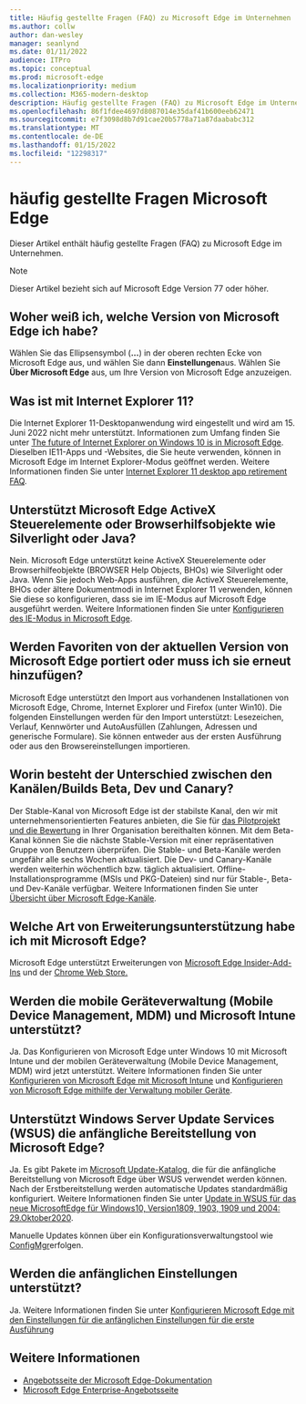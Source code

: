 ```yaml
---
title: Häufig gestellte Fragen (FAQ) zu Microsoft Edge im Unternehmen
ms.author: collw
author: dan-wesley
manager: seanlynd
ms.date: 01/11/2022
audience: ITPro
ms.topic: conceptual
ms.prod: microsoft-edge
ms.localizationpriority: medium
ms.collection: M365-modern-desktop
description: Häufig gestellte Fragen (FAQ) zu Microsoft Edge im Unternehmen
ms.openlocfilehash: 86f1fdee4697d8087014e35daf41b600eeb62471
ms.sourcegitcommit: e7f3098d8b7d91cae20b5778a71a87daababc312
ms.translationtype: MT
ms.contentlocale: de-DE
ms.lasthandoff: 01/15/2022
ms.locfileid: "12298317"
---
```

# <a name="microsoft-edge-frequently-asked-questions"></a>häufig gestellte Fragen Microsoft Edge

Dieser Artikel enthält häufig gestellte Fragen (FAQ) zu Microsoft Edge im Unternehmen.

> [!NOTE]
> Dieser Artikel bezieht sich auf Microsoft Edge Version 77 oder höher.

## <a name="how-do-i-know-which-version-of-microsoft-edge-i-have"></a>Woher weiß ich, welche Version von Microsoft Edge ich habe?

Wählen Sie das Ellipsensymbol (**...**) in der oberen rechten Ecke von Microsoft Edge aus, und wählen Sie dann **Einstellungen**aus. Wählen Sie **Über Microsoft Edge** aus, um Ihre Version von Microsoft Edge anzuzeigen.

## <a name="what-about-internet-explorer-11"></a>Was ist mit Internet Explorer 11?

Die Internet Explorer 11-Desktopanwendung wird eingestellt und wird am 15. Juni 2022 nicht mehr unterstützt. Informationen zum Umfang finden Sie unter [The future of Internet Explorer on Windows 10 is in Microsoft Edge](https://blogs.windows.com/windowsexperience/2021/05/19/the-future-of-internet-explorer-on-windows-10-is-in-microsoft-edge/). Dieselben IE11-Apps und -Websites, die Sie heute verwenden, können in Microsoft Edge im Internet Explorer-Modus geöffnet werden. Weitere Informationen finden Sie unter [Internet Explorer 11 desktop app retirement FAQ](https://techcommunity.microsoft.com/t5/windows-it-pro-blog/internet-explorer-11-desktop-app-retirement-faq/ba-p/2366549).

## <a name="does-microsoft-edge-support-activex-controls-or-browser-helper-objects-like-silverlight-or-java"></a>Unterstützt Microsoft Edge ActiveX Steuerelemente oder Browserhilfsobjekte wie Silverlight oder Java?

Nein. Microsoft Edge unterstützt keine ActiveX Steuerelemente oder Browserhilfeobjekte (BROWSER Help Objects, BHOs) wie Silverlight oder Java. Wenn Sie jedoch Web-Apps ausführen, die ActiveX Steuerelemente, BHOs oder ältere Dokumentmodi in Internet Explorer 11 verwenden, können Sie diese so konfigurieren, dass sie im IE-Modus auf Microsoft Edge ausgeführt werden. Weitere Informationen finden Sie unter [Konfigurieren des IE-Modus in Microsoft Edge](./edge-ie-mode.md).

## <a name="will-favorites-be-ported-over-from-the-current-version-of-microsoft-edge-or-will-i-have-to-re-add-them"></a>Werden Favoriten von der aktuellen Version von Microsoft Edge portiert oder muss ich sie erneut hinzufügen?

Microsoft Edge unterstützt den Import aus vorhandenen Installationen von Microsoft Edge, Chrome, Internet Explorer und Firefox (unter Win10). Die folgenden Einstellungen werden für den Import unterstützt: Lesezeichen, Verlauf, Kennwörter und AutoAusfüllen (Zahlungen, Adressen und generische Formulare). Sie können entweder aus der ersten Ausführung oder aus den Browsereinstellungen importieren.

## <a name="whats-the-difference-between-the-stable-beta-dev-and-canary-channelsbuilds"></a>Worin besteht der Unterschied zwischen den Kanälen/Builds Beta, Dev und Canary?

Der Stable-Kanal von Microsoft Edge ist der stabilste Kanal, den wir mit unternehmensorientierten Features anbieten, die Sie für [das Pilotprojekt und die Bewertung](https://aka.ms/EdgeEnterprise) in Ihrer Organisation bereithalten können. Mit dem Beta-Kanal können Sie die nächste Stable-Version mit einer repräsentativen Gruppe von Benutzern überprüfen. Die Stable- und Beta-Kanäle werden ungefähr alle sechs Wochen aktualisiert. Die Dev- und Canary-Kanäle werden weiterhin wöchentlich bzw. täglich aktualisiert. Offline-Installationsprogramme (MSIs und PKG-Dateien) sind nur für Stable-, Beta- und Dev-Kanäle verfügbar. Weitere Informationen finden Sie unter [Übersicht über Microsoft Edge-Kanäle](./microsoft-edge-channels.md).

## <a name="what-kind-of-extension-support-do-i-have-with-microsoft-edge"></a>Welche Art von Erweiterungsunterstützung habe ich mit Microsoft Edge?

Microsoft Edge unterstützt Erweiterungen von [Microsoft Edge Insider-Add-Ins](https://go.microsoft.com/fwlink/?linkid=2081222) und der [Chrome Web Store.](https://go.microsoft.com/fwlink/?linkid=2072338)

## <a name="do-you-support-mobile-device-management-mdm-and-microsoft-intune"></a>Werden die mobile Geräteverwaltung (Mobile Device Management, MDM) und Microsoft Intune unterstützt?

Ja. Das Konfigurieren von Microsoft Edge unter Windows 10 mit Microsoft Intune und der mobilen Geräteverwaltung (Mobile Device Management, MDM) wird jetzt unterstützt. Weitere Informationen finden Sie unter [Konfigurieren von Microsoft Edge mit Microsoft Intune](./configure-edge-with-intune.md) und [Konfigurieren von Microsoft Edge mithilfe der Verwaltung mobiler Geräte](./configure-edge-with-mdm.md).

## <a name="does-windows-server-update-services-wsus-support-the-initial-deployment-of-microsoft-edge"></a>Unterstützt Windows Server Update Services (WSUS) die anfängliche Bereitstellung von Microsoft Edge?

Ja. Es gibt Pakete im [Microsoft Update-Katalog,](https://www.catalog.update.microsoft.com/Search.aspx?q=the%20new%20microsoft%20edge%20for%20windows) die für die anfängliche Bereitstellung von Microsoft Edge über WSUS verwendet werden können. Nach der Erstbereitstellung werden automatische Updates standardmäßig konfiguriert. Weitere Informationen finden Sie unter [Update in WSUS für das neue MicrosoftEdge für Windows10, Version1809, 1903, 1909 und 2004: 29.Oktober2020](https://support.microsoft.com/help/4584642/update-in-wsus-for-the-new-microsoft-edge).

 Manuelle Updates können über ein Konfigurationsverwaltungstool wie [ConfigMgr](/configmgr/apps/deploy-use/deploy-edge?bc=https%3a%2f%2fdocs.microsoft.com%2fDeployEdge%2fbreadcrumb%2ftoc.json&toc=https%3a%2f%2fdocs.microsoft.com%2fDeployEdge%2ftoc.json)erfolgen.

## <a name="are-initial-preferences-supported"></a>Werden die anfänglichen Einstellungen unterstützt?

Ja. Weitere Informationen finden Sie unter [Konfigurieren Microsoft Edge mit den Einstellungen für die anfänglichen Einstellungen für die erste Ausführung](./initial-preferences-support-on-microsoft-edge-browser.md)

## <a name="see-also"></a>Weitere Informationen

- [Angebotsseite der Microsoft Edge-Dokumentation](./index.yml)
- [Microsoft Edge Enterprise-Angebotsseite](https://aka.ms/EdgeEnterprise)
  